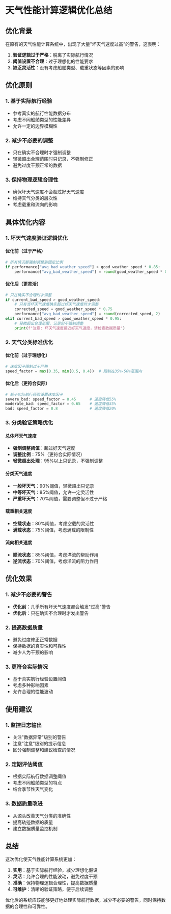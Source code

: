 # 天气性能计算逻辑优化总结

## 优化背景

在原有的天气性能计算系统中，出现了大量"坏天气速度过高"的警告，这表明：

1. **验证逻辑过于严格**：脱离了实际航行情况
2. **阈值设置不合理**：过于理想化的性能要求
3. **缺乏灵活性**：没有考虑船舶类型、载重状态等因素的影响

## 优化原则

### 1. 基于实际航行经验
- 参考真实的航行性能数据分布
- 考虑不同船舶类型的性能差异
- 允许一定的边界模糊性

### 2. 减少不必要的调整
- 只在确实不合理时才强制调整
- 轻微超出合理范围时只记录，不强制修正
- 避免过度干预正常的数据

### 3. 保持物理逻辑合理性
- 确保坏天气速度不会超过好天气速度
- 维持天气分类的层次性
- 考虑载重和流向的影响

## 具体优化内容

### 1. 坏天气速度验证逻辑优化

#### 优化前（过于严格）
```python
# 所有情况都强制调整到固定比例
if performance["avg_bad_weather_speed"] > good_weather_speed * 0.85:
    performance["avg_bad_weather_speed"] = round(good_weather_speed * 0.85, 2)
```

#### 优化后（更灵活）
```python
# 只在确实不合理时才调整
if current_bad_speed > good_weather_speed:
    # 只有当坏天气速度确实超过好天气速度时才调整
    corrected_speed = good_weather_speed * 0.75
    performance["avg_bad_weather_speed"] = round(corrected_speed, 2)
elif current_bad_speed > good_weather_speed * 0.95:
    # 轻微超出合理范围，记录但不强制调整
    print(f"注意: 坏天气速度接近好天气速度，请检查数据质量")
```

### 2. 天气分类标准优化

#### 优化前（过于理想化）
```python
# 速度因子限制过于严格
speed_factor = max(0.35, min(0.5, 0.4))  # 限制在35%-50%范围内
```

#### 优化后（更符合实际）
```python
# 基于实际航行经验设置速度因子
severe_bad: speed_factor = 0.45      # 速度降低55%
moderate_bad: speed_factor = 0.65    # 速度降低35%
bad: speed_factor = 0.8              # 速度降低20%
```

### 3. 分类验证策略优化

#### 总体坏天气速度
- **强制调整阈值**：超过好天气速度
- **调整比例**：75%（更符合实际情况）
- **轻微超出处理**：95%以上只记录，不强制调整

#### 分类天气速度
- **一般坏天气**：90%阈值，轻微超出只记录
- **中等坏天气**：85%阈值，允许一定灵活性
- **严重坏天气**：70%阈值，需要调整但不过于严格

#### 载重相关速度
- **空载状态**：80%阈值，考虑空载的灵活性
- **满载状态**：75%阈值，考虑满载的限制性

#### 流向相关速度
- **顺流状态**：85%阈值，考虑洋流的帮助作用
- **逆流状态**：70%阈值，考虑洋流的阻力作用

## 优化效果

### 1. 减少不必要的警告
- **优化前**：几乎所有坏天气速度都会触发"过高"警告
- **优化后**：只在确实不合理时才发出警告

### 2. 提高数据质量
- 避免过度修正正常数据
- 保持数据的真实性和可靠性
- 减少人为干预的影响

### 3. 更符合实际情况
- 基于真实航行经验设置阈值
- 考虑多种影响因素
- 允许合理的性能波动

## 使用建议

### 1. 监控日志输出
- 关注"数据异常"级别的警告
- 注意"注意"级别的提示信息
- 区分强制调整和建议检查的情况

### 2. 定期评估阈值
- 根据实际航行数据调整阈值
- 考虑不同船舶类型的特点
- 结合季节性天气变化

### 3. 数据质量改进
- 从源头改善天气分类的准确性
- 提高轨迹数据的质量
- 建立数据质量监控机制

## 总结

这次优化使天气性能计算系统更加：

1. **实用**：基于实际航行经验，减少理想化假设
2. **灵活**：允许合理的性能波动，避免过度干预
3. **准确**：保持物理逻辑合理性，提高数据质量
4. **可维护**：清晰的验证策略，便于后续调整

优化后的系统应该能够更好地处理实际航行数据，减少不必要的警告，同时保持数据的合理性和可靠性。
